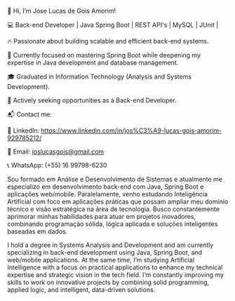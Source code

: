 👋 Hi, I’m Jose Lucas de Gois Amorim!

💻 Back-end Developer | Java Spring Boot | REST API's | MySQL | JUnit |

🔥 Passionate about building scalable and efficient back-end systems.

🎯 Currently focused on mastering Spring Boot while deepening my expertise in Java development and database management.

🎓 Graduated in Information Technology (Analysis and Systems Development).

🚀 Actively seeking opportunities as a Back-end Developer.

📬 Contact me:

💼 LinkedIn: https://www.linkedin.com/in/jos%C3%A9-lucas-gois-amorim-929785212/

📧 Email: joslucasgois@gmail.com

📞 WhatsApp: (+55) 16 99798-6230

Sou formado em Análise e Desenvolvimento de Sistemas e atualmente me especializo em desenvolvimento back-end com Java, Spring Boot e aplicações web/mobile. Paralelamente, venho estudando Inteligência Artificial com foco em aplicações práticas que possam ampliar meu domínio técnico e visão estratégica na área de tecnologia. Busco constantemente aprimorar minhas habilidades para atuar em projetos inovadores, combinando programação sólida, lógica aplicada e soluções inteligentes baseadas em dados.

I hold a degree in Systems Analysis and Development and am currently specializing in back-end development using Java, Spring Boot, and web/mobile applications. At the same time, I’m studying Artificial Intelligence with a focus on practical applications to enhance my technical expertise and strategic vision in the tech field. I’m constantly improving my skills to work on innovative projects by combining solid programming, applied logic, and intelligent, data-driven solutions.
